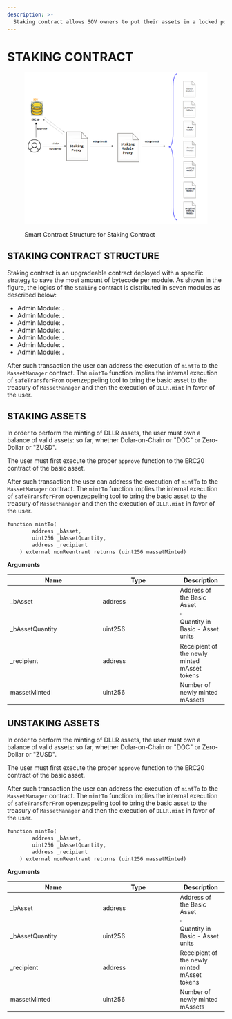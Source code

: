 ```yaml
---
description: >-
  Staking contract allows SOV owners to put their assets in a locked position, commiTted until a given date. In exchange the user receives rights in the voting system (the `GovernorAlpha` contract) and in the fee sharing contract rewarding them with a cut of the fees collected by the Sovryn protocol. This whole system - staking, governance and fee sharing - is known as "Bitocracy".
---
```


# STAKING CONTRACT

<figure><img src="../../.gitbook/assets/staking.png" alt=""><figcaption><p>Smart Contract Structure for Staking Contract</p></figcaption></figure>

## STAKING CONTRACT STRUCTURE

Staking contract is an upgradeable contract deployed with a specific strategy to save the most amount of bytecode per module. As shown in the figure, the logics of the `Staking` contract is distributed in seven modules as described below:

* Admin Module: .  
* Admin Module: .  
* Admin Module: .  
* Admin Module: .  
* Admin Module: .  
* Admin Module: .  
* Admin Module: .  

After such transaction the user can address the execution of `mintTo` to the `MassetManager` contract. The `mintTo` function implies the internal execution of `safeTransferFrom` openzeppeling tool to bring the basic asset to the treasury of `MassetManager` and then the execution of `DLLR.mint` in favor of the user.


## STAKING ASSETS

In order to perform the minting of DLLR assets, the user must own a balance of valid assets: so far, whether Dolar-on-Chain or "DOC" or Zero-Dollar or "ZUSD".

The user must first execute the proper `approve` function to the ERC20 contract of the basic asset.

After such transaction the user can address the execution of `mintTo` to the `MassetManager` contract. The `mintTo` function implies the internal execution of `safeTransferFrom` openzeppeling tool to bring the basic asset to the treasury of `MassetManager` and then the execution of `DLLR.mint` in favor of the user.

```solidity
function mintTo(
        address _bAsset,
        uint256 _bAssetQuantity,
        address _recipient
    ) external nonReentrant returns (uint256 massetMinted) 
```

**Arguments**

<table><thead><tr><th width="200.33333333333334">Name</th><th width="165">Type</th><th>Description</th></tr></thead><tbody><tr><td>_bAsset</td><td>address</td><td>Address of the Basic Asset<br>.</td></tr><tr><td>_bAssetQuantity</td><td>uint256</td><td>Quantity in Basic - Asset units</td></tr><tr><td>_recipient</td><td>address</td><td>Receipient of the newly minted mAsset tokens</td></tr><tr><td>massetMinted</td><td>uint256</td><td>Number of newly minted mAssets</td></tr></tbody></table>

## UNSTAKING ASSETS

In order to perform the minting of DLLR assets, the user must own a balance of valid assets: so far, whether Dolar-on-Chain or "DOC" or Zero-Dollar or "ZUSD".

The user must first execute the proper `approve` function to the ERC20 contract of the basic asset.

After such transaction the user can address the execution of `mintTo` to the `MassetManager` contract. The `mintTo` function implies the internal execution of `safeTransferFrom` openzeppeling tool to bring the basic asset to the treasury of `MassetManager` and then the execution of `DLLR.mint` in favor of the user.

```solidity
function mintTo(
        address _bAsset,
        uint256 _bAssetQuantity,
        address _recipient
    ) external nonReentrant returns (uint256 massetMinted) 
```

**Arguments**

<table><thead><tr><th width="200.33333333333334">Name</th><th width="165">Type</th><th>Description</th></tr></thead><tbody><tr><td>_bAsset</td><td>address</td><td>Address of the Basic Asset<br>.</td></tr><tr><td>_bAssetQuantity</td><td>uint256</td><td>Quantity in Basic - Asset units</td></tr><tr><td>_recipient</td><td>address</td><td>Receipient of the newly minted mAsset tokens</td></tr><tr><td>massetMinted</td><td>uint256</td><td>Number of newly minted mAssets</td></tr></tbody></table>

